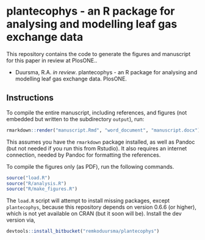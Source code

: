 
# plantecophys - an R package for analysing and modelling leaf gas exchange data

This repository contains the code to generate the figures and manuscript for this paper in review at PlosONE..

- Duursma, R.A. *in review*. plantecophys - an R package for analysing and modelling leaf gas exchange data. PlosONE.


## Instructions

To compile the entire manuscript, including references, and figures (not embedded but written to the subdirectory `output`), run:

```r
rmarkdown::render("manuscript.Rmd", "word_document", "manuscript.docx")
```

This assumes you have the `rmarkdown` package installed, as well as Pandoc (but not needed if you run this from Rstudio). It also requires an internet connection, needed by Pandoc for formatting the references.

To compile the figures only (as PDF), run the following commands.

```r
source("load.R")
source("R/analysis.R")
source("R/make_figures.R")
```

The `load.R` script will attempt to install missing packages, except `plantecophys`, because this repository depends on version 0.6.6 (or higher), which is not yet available on CRAN (but it soon will be). Install the dev version via,

```r
devtools::install_bitbucket("remkoduursma/plantecophys")
```




